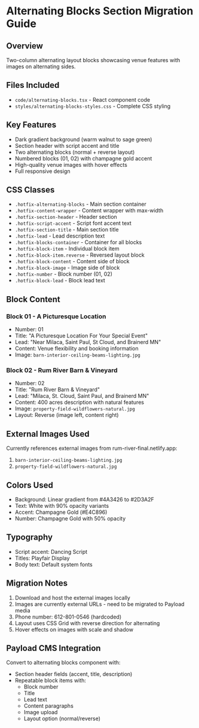 # Alternating Blocks Section Migration Guide

## Overview
Two-column alternating layout blocks showcasing venue features with images on alternating sides.

## Files Included
- `code/alternating-blocks.tsx` - React component code
- `styles/alternating-blocks-styles.css` - Complete CSS styling

## Key Features
- Dark gradient background (warm walnut to sage green)
- Section header with script accent and title
- Two alternating blocks (normal + reverse layout)
- Numbered blocks (01, 02) with champagne gold accent
- High-quality venue images with hover effects
- Full responsive design

## CSS Classes
- `.hotfix-alternating-blocks` - Main section container
- `.hotfix-content-wrapper` - Content wrapper with max-width
- `.hotfix-section-header` - Header section
- `.hotfix-script-accent` - Script font accent text
- `.hotfix-section-title` - Main section title
- `.hotfix-lead` - Lead description text
- `.hotfix-blocks-container` - Container for all blocks
- `.hotfix-block-item` - Individual block item
- `.hotfix-block-item.reverse` - Reversed layout block
- `.hotfix-block-content` - Content side of block
- `.hotfix-block-image` - Image side of block
- `.hotfix-number` - Block number (01, 02)
- `.hotfix-block-lead` - Block lead text

## Block Content

### Block 01 - A Picturesque Location
- Number: 01
- Title: "A Picturesque Location For Your Special Event"
- Lead: "Near Milaca, Saint Paul, St Cloud, and Brainerd MN"
- Content: Venue flexibility and booking information
- Image: `barn-interior-ceiling-beams-lighting.jpg`

### Block 02 - Rum River Barn & Vineyard
- Number: 02  
- Title: "Rum River Barn & Vineyard"
- Lead: "Milaca, St. Cloud, Saint Paul, and Brainerd MN"
- Content: 400 acres description with natural features
- Image: `property-field-wildflowers-natural.jpg`
- Layout: Reverse (image left, content right)

## External Images Used
Currently references external images from rum-river-final.netlify.app:
1. `barn-interior-ceiling-beams-lighting.jpg`
2. `property-field-wildflowers-natural.jpg`

## Colors Used
- Background: Linear gradient from #4A3426 to #2D3A2F
- Text: White with 90% opacity variants
- Accent: Champagne Gold (#E4C896)
- Number: Champagne Gold with 50% opacity

## Typography
- Script accent: Dancing Script
- Titles: Playfair Display
- Body text: Default system fonts

## Migration Notes
1. Download and host the external images locally
2. Images are currently external URLs - need to be migrated to Payload media
3. Phone number: 612-801-0546 (hardcoded)
4. Layout uses CSS Grid with reverse direction for alternating
5. Hover effects on images with scale and shadow

## Payload CMS Integration
Convert to alternating blocks component with:
- Section header fields (accent, title, description)
- Repeatable block items with:
  - Block number
  - Title
  - Lead text
  - Content paragraphs
  - Image upload
  - Layout option (normal/reverse)